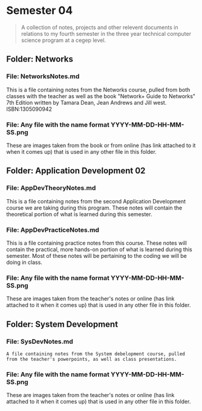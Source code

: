 # Semester 04
> A collection of notes, projects and other relevent documents in relations to my fourth semester in the three year technical computer science program at a cegep level.

## Folder: Networks
### File: NetworksNotes.md
  This is a file containing notes from the Networks course, pulled from both classes with the teacher as well as the book "Network+ Guide to Networks" 7th Edition written by Tamara Dean, Jean Andrews and Jill west. ISBN:1305090942
  
### File: Any file with the name format YYYY-MM-DD-HH-MM-SS.png
  These are images taken from the book or from online (has link attached to it when it comes up) that is used in any other file in this folder.
  
 
## Folder: Application Development 02
### File: AppDevTheoryNotes.md
  This is a file containing notes from the second Application Development course we are taking during this program. These notes will contain the theoretical portion of what is learned during this semester.
  
### File: AppDevPracticeNotes.md
  This is a file containing practice notes from this course. These notes will contain the practical, more hands-on portion of what is learned during this semester. Most of these notes will be pertaining to the coding we will be doing in class.
  
### File: Any file with the name format YYYY-MM-DD-HH-MM-SS.png
  These are images taken from the teacher's notes or online (has link attached to it when it comes up) that is used in any other file in this folder.
  
  ## Folder: System Development
  ### File: SysDevNotes.md
    A file containing notes from the System debelopment course, pulled from the teacher's powerpoints, as well as class presentations.
 
 ### File: Any file with the name format YYYY-MM-DD-HH-MM-SS.png
  These are images taken from the teacher's notes or online (has link attached to it when it comes up) that is used in any other file in this folder.
